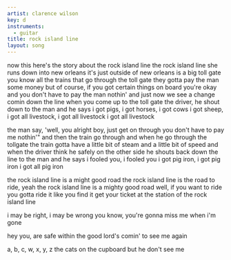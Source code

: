 ```yaml
---
artist: clarence wilson
key: d
instruments:
  - guitar
title: rock island line
layout: song
---
```

now this here's the story about the rock island line
the rock island line she runs down into new orleans
it's just outside of new orleans is a big toll gate
you know all the trains that go through the toll gate
they gotta pay the man some money
but of course, if you got certain things on board
you're okay and you don't have to pay the man nothin'
and just now we see a change comin down the line
when you come up to the toll gate
the driver, he shout down to the man and he says
i got pigs, i got horses, i got cows
i got sheep, i got all livestock, i got all livestock
i got all livestock

the man say, 'well, you alright boy, just get on through
you don't have to pay me nothin'"
and then the train go through
and when he go through the tollgate
the train gotta have a little bit of steam and a little bit of speed
and when the driver think he safely on the other side
he shouts back down the line to the man and he says
i fooled you, i fooled you
i got pig iron, i got pig iron
i got all pig iron

the rock island line is a might good road
the rock island line is the road to ride, yeah
the rock island line is a mighty good road
well, if you want to ride you gotta ride it like you find it get your ticket at the station
of the rock island line

i may be right, i may be wrong
you know, you're gonna miss me when i'm gone

hey you, are safe within
the good lord's comin' to see me again

a, b, c, w, x, y, z
the cats on the cupboard but he don't see me